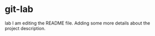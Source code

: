 # git-lab
lab
I am editing the README file. Adding some more details about the project description.
